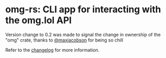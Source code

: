# omg-rs: CLI app for interacting with the omg.lol API

Version change to 0.2 was made to signal the change in ownership of the "omg" crate, thanks to [@maxjacobson](https://github.com/maxjacobson) for being so chill

Refer to the [changelog](CHANGELOG.md) for more information.
